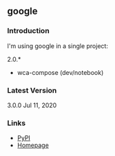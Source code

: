 ## google

### Introduction

I'm using google in a single project:

2.0.*

- wca-compose (dev/notebook)



### Latest Version

3.0.0 Jul 11, 2020



### Links

- [PyPI](https://pypi.org/project/google/)
- [Homepage](https://breakingcode.wordpress.com/)

